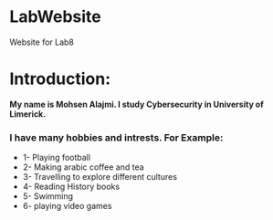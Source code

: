# LabWebsite
Website for Lab8
<h1> Introduction: </h1>
<b> My name is Mohsen Alajmi. I study Cybersecurity in University of Limerick.</b>

<h3> I have many hobbies and intrests. For Example: </h3>
<ul>
<li> 1- Playing football</li>
<li> 2- Making arabic coffee and tea </li>
<li> 3- Travelling to explore different cultures </li>
<li> 4- Reading History books </li>
<li> 5- Swimming </li>
<li> 6- playing video games </li>
</ul>
